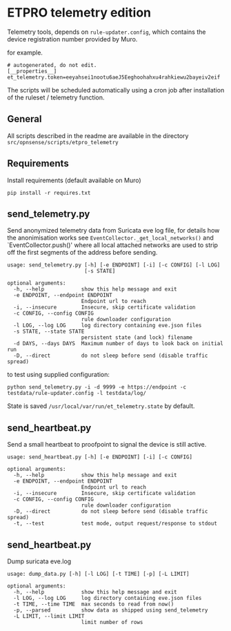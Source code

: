 # ETPRO telemetry edition

Telemetry tools, depends on `rule-updater.config`, which contains the device registration number provided by Muro.

for example.
```
# autogenerated, do not edit.
[__properties__]
et_telemetry.token=eeyahsei1nootu6aeJ5Eeghoohahxu4rahkiewu2bayeiv2eif
```

The scripts will be scheduled automatically using a cron job after installation of the ruleset / telemetry function.

General
----------------
All scripts described in the readme are available in the directory `src/opnsense/scripts/etpro_telemetry`


Requirements
--------------

Install requirements (default available on Muro)

```
pip install -r requires.txt
```


send_telemetry.py
-----------------

Send anonymized telemetry data from Suricata eve log file, for details how the anonimisation works see `EventCollector._get_local_networks()` and
`EventCollector.push()' where all local attached networks are used to strip off the first segments of the address before sending.


```
usage: send_telemetry.py [-h] [-e ENDPOINT] [-i] [-c CONFIG] [-l LOG]
                         [-s STATE]

optional arguments:
  -h, --help            show this help message and exit
  -e ENDPOINT, --endpoint ENDPOINT
                        Endpoint url to reach
  -i, --insecure        Insecure, skip certificate validation
  -c CONFIG, --config CONFIG
                        rule downloader configuration
  -l LOG, --log LOG     log directory containing eve.json files
  -s STATE, --state STATE
                        persistent state (and lock) filename
  -d DAYS, --days DAYS  Maximum number of days to look back on initial run
  -D, --direct          do not sleep before send (disable traffic spread)
```

to test using supplied configuration:

```
python send_telemetry.py -i -d 9999 -e https://endpoint -c testdata/rule-updater.config -l testdata/log/
```

State is saved `/usr/local/var/run/et_telemetry.state` by default.


send_heartbeat.py
------------------

Send a small heartbeat to proofpoint to signal the device is still active.

```
usage: send_heartbeat.py [-h] [-e ENDPOINT] [-i] [-c CONFIG]

optional arguments:
  -h, --help            show this help message and exit
  -e ENDPOINT, --endpoint ENDPOINT
                        Endpoint url to reach
  -i, --insecure        Insecure, skip certificate validation
  -c CONFIG, --config CONFIG
                        rule downloader configuration
  -D, --direct          do not sleep before send (disable traffic spread)
  -t, --test            test mode, output request/response to stdout
```


send_heartbeat.py
------------------

Dump suricata eve.log

```
usage: dump_data.py [-h] [-l LOG] [-t TIME] [-p] [-L LIMIT]

optional arguments:
  -h, --help            show this help message and exit
  -l LOG, --log LOG     log directory containing eve.json files
  -t TIME, --time TIME  max seconds to read from now()
  -p, --parsed          show data as shipped using send_telemetry
  -L LIMIT, --limit LIMIT
                        limit number of rows
```
